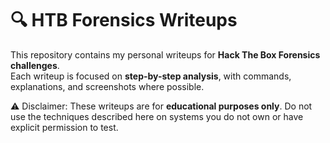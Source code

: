 # 🔍 HTB Forensics Writeups

This repository contains my personal writeups for **Hack The Box Forensics challenges**.  
Each writeup is focused on **step-by-step analysis**, with commands, explanations, and screenshots where possible.  

⚠️ Disclaimer: These writeups are for **educational purposes only**. Do not use the techniques described here on systems you do not own or have explicit permission to test.
